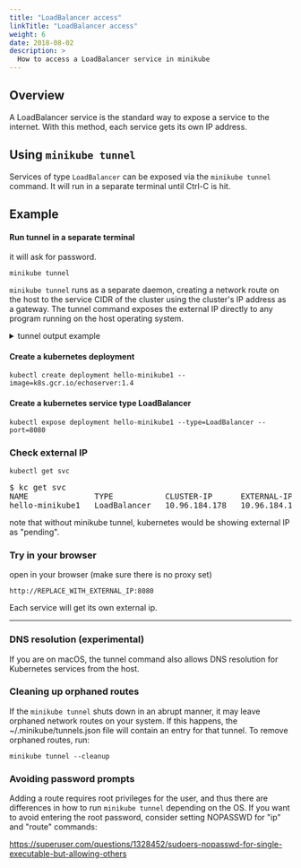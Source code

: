 ```yaml
---
title: "LoadBalancer access"
linkTitle: "LoadBalancer access"
weight: 6
date: 2018-08-02
description: >
  How to access a LoadBalancer service in minikube
---
```


## Overview

A LoadBalancer service is the standard way to expose a service to the internet. With this method, each service gets its own IP address.


## Using `minikube tunnel`

Services of type `LoadBalancer` can be exposed via the `minikube tunnel` command. It will run in a separate terminal until Ctrl-C is hit.

## Example

#### Run tunnel in a separate terminal
it will ask for password.

```
minikube tunnel
```

`minikube tunnel` runs as a separate daemon, creating a network route on the host to the service CIDR of the cluster using the cluster's IP address as a gateway.  The tunnel command exposes the external IP directly to any program running on the host operating system.


<details>
<summary>
tunnel output example
</summary>
<pre>
Password: 
Status:	
	machine: minikube
	pid: 39087
	route: 10.96.0.0/12 -> 192.168.64.194
	minikube: Running
	services: [hello-minikube]
    errors: 
		minikube: no errors
		router: no errors
		loadbalancer emulator: no errors
...
...
...
</pre>
</details>


#### Create a kubernetes deployment 
```
kubectl create deployment hello-minikube1 --image=k8s.gcr.io/echoserver:1.4
```
#### Create a kubernetes service type LoadBalancer
```
kubectl expose deployment hello-minikube1 --type=LoadBalancer --port=8080
```

### Check external IP 
```
kubectl get svc
```
<pre>
$ kc get svc
NAME              TYPE           CLUSTER-IP      EXTERNAL-IP     PORT(S)          AGE
hello-minikube1   LoadBalancer   10.96.184.178   10.96.184.178   8080:30791/TCP   40s
</pre>


note that without minikube tunnel, kubernetes would be showing external IP as "pending".

### Try in your browser
open in your browser (make sure there is no proxy set)
```
http://REPLACE_WITH_EXTERNAL_IP:8080
```


Each service will get its own external ip.

----
### DNS resolution (experimental)

If you are on macOS, the tunnel command also allows DNS resolution for Kubernetes services from the host.

### Cleaning up orphaned routes

If the `minikube tunnel` shuts down in an abrupt manner, it may leave orphaned network routes on your system. If this happens, the ~/.minikube/tunnels.json file will contain an entry for that tunnel. To remove orphaned routes, run:

````shell
minikube tunnel --cleanup
````

### Avoiding password prompts

Adding a route requires root privileges for the user, and thus there are differences in how to run `minikube tunnel` depending on the OS. If you want to avoid entering the root password, consider setting NOPASSWD for "ip" and "route" commands:

<https://superuser.com/questions/1328452/sudoers-nopasswd-for-single-executable-but-allowing-others>
